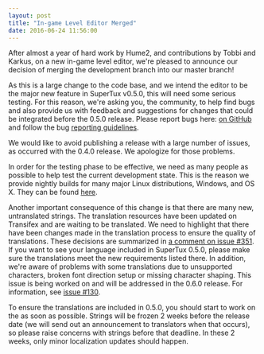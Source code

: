 ```yaml
---
layout: post
title: "In-game Level Editor Merged"
date: 2016-06-24 11:56:00
---
```


After almost a year of hard work by Hume2, and contributions by Tobbi and Karkus, on a new in-game level editor, we're pleased to announce our decision of merging the development branch into our master branch!

As this is a large change to the code base, and we intend the editor to be the major new feature in SuperTux v0.5.0, this will need some serious testing. For this reason, we're asking you, the community, to help find bugs and also provide us with feedback and suggestions for changes that could be integrated before the 0.5.0 release. Please report bugs here: [on GitHub](https://github.com/SuperTux/supertux/issues/new) and follow the bug [reporting guidelines](https://github.com/SuperTux/supertux/blob/master/CONTRIBUTING.md#bug-reports).

We would like to avoid publishing a release with a large number of issues, as occurred with the 0.4.0 release. We apologize for those problems.

In order for the testing phase to be effective, we need as many people as possible to help test the current development state. This is the reason we provide nightly builds for many major Linux distributions, Windows, and OS X. They can be found [here](https://download.supertuxproject.org/download/).

Another important consequence of this change is that there are many new, untranslated strings. The translation resources have been updated on Transifex and are waiting to be translated. We need to highlight that there have been changes made in the translation process to ensure the quality of translations. These decisions are summarized in [a comment on issue \#351](https://github.com/SuperTux/supertux/issues/351#issuecomment-228104965). If you want to see your language included in SuperTux 0.5.0, please make sure the translations meet the new requirements listed there. In addition, we're aware of problems with some translations due to unsupported characters, broken font direction setup or missing character shaping. This issue is being worked on and will be addressed in the 0.6.0 release. For information, see [issue \#130](https://github.com/SuperTux/supertux/issues/130).

To ensure the translations are included in 0.5.0, you should start to work on the as soon as possible. Strings will be frozen 2 weeks before the release date (we will send out an announcement to translators when that occurs), so please raise concerns with strings before that deadline. In these 2 weeks, only minor localization updates should happen.
